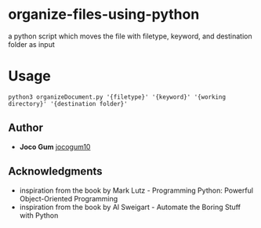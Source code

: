 # organize-files-using-python
a python script which moves the file with filetype, keyword, and destination folder as input

# Usage
```
python3 organizeDocument.py '{filetype}' '{keyword}' '{working directory}' '{destination folder}'
```

## Author

* **Joco Gum** [jocogum10](https://github.com/jocogum10)

## Acknowledgments

* inspiration from the book by Mark Lutz - Programming Python: Powerful Object-Oriented Programming
* inspiration from the book by Al Sweigart - Automate the Boring Stuff with Python

